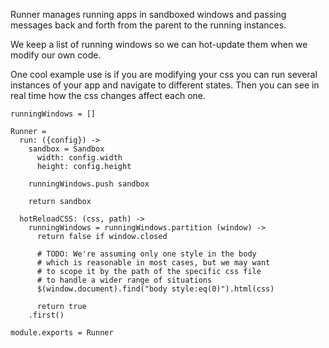 Runner manages running apps in sandboxed windows and passing messages back and 
forth from the parent to the running instances.

We keep a list of running windows so we can hot-update them when we modify our
own code.

One cool example use is if you are modifying your css you can run several 
instances of your app and navigate to different states. Then you can see in real
time how the css changes affect each one.

    runningWindows = []

    Runner =
      run: ({config}) ->
        sandbox = Sandbox
          width: config.width
          height: config.height

        runningWindows.push sandbox

        return sandbox

      hotReloadCSS: (css, path) ->      
        runningWindows = runningWindows.partition (window) ->
          return false if window.closed
                    
          # TODO: We're assuming only one style in the body
          # which is reasonable in most cases, but we may want
          # to scope it by the path of the specific css file
          # to handle a wider range of situations
          $(window.document).find("body style:eq(0)").html(css)
          
          return true
        .first()

    module.exports = Runner
